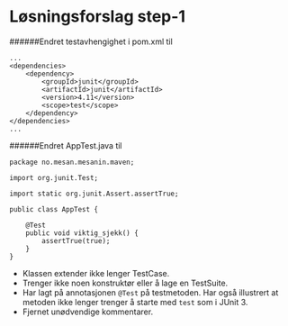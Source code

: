 # Løsningsforslag step-1

######Endret testavhengighet i pom.xml til

    ...
    <dependencies>
        <dependency>
            <groupId>junit</groupId>
            <artifactId>junit</artifactId>
            <version>4.11</version>
            <scope>test</scope>
        </dependency>
    </dependencies>
    ...

######Endret AppTest.java til

    package no.mesan.mesanin.maven;

    import org.junit.Test;

    import static org.junit.Assert.assertTrue;

    public class AppTest {

        @Test
        public void viktig_sjekk() {
            assertTrue(true);
        }
    }

- Klassen extender ikke lenger TestCase.
- Trenger ikke noen konstruktør eller å lage en TestSuite.
- Har lagt på annotasjonen `@Test` på testmetoden. Har også illustrert at metoden ikke lenger trenger å starte med `test` som i JUnit 3.
- Fjernet unødvendige kommentarer.